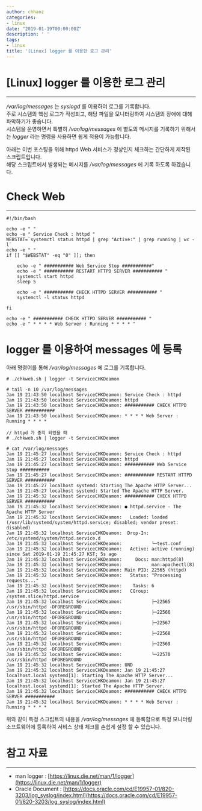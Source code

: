 ```yaml
---
author: chhanz
categories:
- linux
date: "2019-01-19T00:00:00Z"
description: ' '
tags:
- linux
title: '[Linux] logger 를 이용한 로그 관리'
---
```


# [Linux] logger 를 이용한 로그 관리
* * *

 _/var/log/messages_ 는 _syslogd_ 를 이용하여 로그를 기록합니다.   
주로 시스템의 핵심 로그가 작성되고, 해당 파일을 모니터링하여 시스템의 장애에 대해 파악하기가 좋습니다.   
시스템을 운영하면서 특별히 _/var/log/messages_ 에 별도의 메시지를 기록하기 위해서는 _logger_ 라는 명령을 사용하면 쉽게 적용이 가능합니다.   
   
아래는 이번 포스팅을 위해 httpd Web 서비스가 정상인지 체크하는 간단하게 제작된 스크립트입니다.   
해당 스크립트에서 발생되는 메시지를  _/var/log/messages_ 에 기록 하도록 하겠습니다.   

# Check Web
* * *

~~~
#!/bin/bash

echo -e " "
echo -e " Service Check : httpd "
WEBSTAT=`systemctl status httpd | grep "Active:" | grep running | wc -l`
echo -e " "
if [[ "$WEBSTAT" -eq "0" ]]; then

	echo -e " ########### Web Service Stop ###########"
	echo -e " ########### RESTART HTTPD SERVER ########### "
	systemctl start httpd
	sleep 5

	echo -e " ########### CHECK HTTPD SERVER ########### "
	systemctl -l status httpd

fi

echo -e " ########### CHECK HTTPD SERVER ########### "
echo -e " * * * * Web Server : Running * * * * "
~~~

# logger 를 이용하여 messages 에 등록
아래 명령어를 통해 _/var/log/messages_ 에 로그를 기록합니다.   

~~~
# ./chkweb.sh | logger -t ServiceCHKDeamon

# tail -n 10 /var/log/messages
Jan 19 21:43:50 localhost ServiceCHKDeamon: Service Check : httpd
Jan 19 21:43:50 localhost ServiceCHKDeamon: httpd
Jan 19 21:43:50 localhost ServiceCHKDeamon: ########### CHECK HTTPD SERVER ###########
Jan 19 21:43:50 localhost ServiceCHKDeamon: * * * * Web Server : Running * * * *

// httpd 가 중지 되었을 때
# ./chkweb.sh | logger -t ServiceCHKDeamon

# cat /var/log/messages
Jan 19 21:45:27 localhost ServiceCHKDeamon: Service Check : httpd
Jan 19 21:45:27 localhost ServiceCHKDeamon: httpd
Jan 19 21:45:27 localhost ServiceCHKDeamon: ########### Web Service Stop ###########
Jan 19 21:45:27 localhost ServiceCHKDeamon: ########### RESTART HTTPD SERVER ###########
Jan 19 21:45:27 localhost systemd: Starting The Apache HTTP Server...
Jan 19 21:45:27 localhost systemd: Started The Apache HTTP Server.
Jan 19 21:45:32 localhost ServiceCHKDeamon: ########### CHECK HTTPD SERVER ###########
Jan 19 21:45:32 localhost ServiceCHKDeamon: ● httpd.service - The Apache HTTP Server
Jan 19 21:45:32 localhost ServiceCHKDeamon:   Loaded: loaded (/usr/lib/systemd/system/httpd.service; disabled; vendor preset: disabled)
Jan 19 21:45:32 localhost ServiceCHKDeamon:  Drop-In: /etc/systemd/system/httpd.service.d
Jan 19 21:45:32 localhost ServiceCHKDeamon:           └─test.conf
Jan 19 21:45:32 localhost ServiceCHKDeamon:   Active: active (running) since Sat 2019-01-19 21:45:27 KST; 5s ago
Jan 19 21:45:32 localhost ServiceCHKDeamon:     Docs: man:httpd(8)
Jan 19 21:45:32 localhost ServiceCHKDeamon:           man:apachectl(8)
Jan 19 21:45:32 localhost ServiceCHKDeamon: Main PID: 22565 (httpd)
Jan 19 21:45:32 localhost ServiceCHKDeamon:   Status: "Processing requests..."
Jan 19 21:45:32 localhost ServiceCHKDeamon:    Tasks: 6
Jan 19 21:45:32 localhost ServiceCHKDeamon:   CGroup: /system.slice/httpd.service
Jan 19 21:45:32 localhost ServiceCHKDeamon:           ├─22565 /usr/sbin/httpd -DFOREGROUND
Jan 19 21:45:32 localhost ServiceCHKDeamon:           ├─22566 /usr/sbin/httpd -DFOREGROUND
Jan 19 21:45:32 localhost ServiceCHKDeamon:           ├─22567 /usr/sbin/httpd -DFOREGROUND
Jan 19 21:45:32 localhost ServiceCHKDeamon:           ├─22568 /usr/sbin/httpd -DFOREGROUND
Jan 19 21:45:32 localhost ServiceCHKDeamon:           ├─22569 /usr/sbin/httpd -DFOREGROUND
Jan 19 21:45:32 localhost ServiceCHKDeamon:           └─22570 /usr/sbin/httpd -DFOREGROUND
Jan 19 21:45:32 localhost ServiceCHKDeamon: UND
Jan 19 21:45:32 localhost ServiceCHKDeamon: Jan 19 21:45:27 localhost.local systemd[1]: Starting The Apache HTTP Server...
Jan 19 21:45:32 localhost ServiceCHKDeamon: Jan 19 21:45:27 localhost.local systemd[1]: Started The Apache HTTP Server.
Jan 19 21:45:32 localhost ServiceCHKDeamon: ########### CHECK HTTPD SERVER ###########
Jan 19 21:45:32 localhost ServiceCHKDeamon: * * * * Web Server : Running * * * *
~~~


위와 같이 특정 스크립트의 내용을 _/var/log/messages_ 에 등록함으로 특정 모니터링 소프트웨어에 등록하여 서비스 상태 체크를 손쉽게 설정 할 수 있습니다.   

# 참고 자료
* * * 

* man logger : [https://linux.die.net/man/1/logger](https://linux.die.net/man/1/logger)
* Oracle Document : [https://docs.oracle.com/cd/E19957-01/820-3203/log_syslog/index.html](https://docs.oracle.com/cd/E19957-01/820-3203/log_syslog/index.html)
